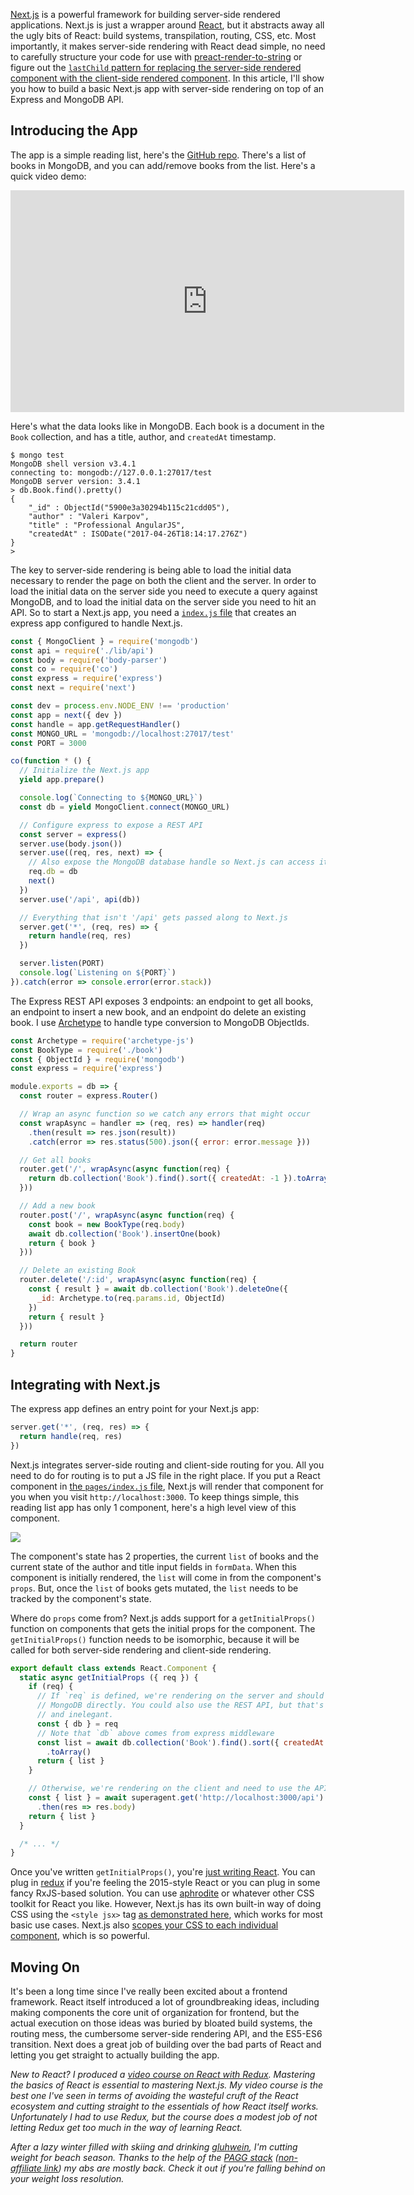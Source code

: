 [Next.js](https://github.com/zeit/next.js/) is a powerful framework for building server-side rendered applications. Next.js is just a wrapper around [React](http://npmjs.org/package/react), but it abstracts away all the ugly bits of React: build systems, transpilation, routing, CSS, etc. Most importantly, it makes server-side rendering with React dead simple, no need to carefully structure your code for use with [preact-render-to-string](https://www.npmjs.com/package/preact-render-to-string) or figure out the [`lastChild` pattern for replacing the server-side rendered component with the client-side rendered component](http://thecodebarbarian.com/server-side-rendering-with-preact-and-firebase.html). In this article, I'll show you how to build a basic Next.js app with server-side rendering on top of an Express and MongoDB API.

Introducing the App
-------------------

The app is a simple reading list, here's the [GitHub repo](https://github.com/vkarpov15/reading-list). There's a list of books in MongoDB, and you can add/remove books from the list. Here's a quick video demo:

<iframe width="630" height="355" src="https://www.useloom.com/embed/992212569715435696845a0cba5bdbbf" frameborder="0" allowfullscreen></iframe>

Here's what the data looks like in MongoDB. Each book is a document in the `Book` collection, and has a title, author, and `createdAt` timestamp.

```
$ mongo test
MongoDB shell version v3.4.1
connecting to: mongodb://127.0.0.1:27017/test
MongoDB server version: 3.4.1
> db.Book.find().pretty()
{
	"_id" : ObjectId("5900e3a30294b115c21cdd05"),
	"author" : "Valeri Karpov",
	"title" : "Professional AngularJS",
	"createdAt" : ISODate("2017-04-26T18:14:17.276Z")
}
>
```

The key to server-side rendering is being able to load the initial data necessary to render the page on both the client and the server. In order to load the initial data on the server side you need to execute a query against MongoDB, and to load the initial data on the server side you need to hit an API. So to start a Next.js app, you need a [`index.js` file](https://github.com/vkarpov15/reading-list/blob/master/index.js) that creates an express app configured to handle Next.js.

```javascript
const { MongoClient } = require('mongodb')
const api = require('./lib/api')
const body = require('body-parser')
const co = require('co')
const express = require('express')
const next = require('next')

const dev = process.env.NODE_ENV !== 'production'
const app = next({ dev })
const handle = app.getRequestHandler()
const MONGO_URL = 'mongodb://localhost:27017/test'
const PORT = 3000

co(function * () {
  // Initialize the Next.js app
  yield app.prepare()

  console.log(`Connecting to ${MONGO_URL}`)
  const db = yield MongoClient.connect(MONGO_URL)

  // Configure express to expose a REST API
  const server = express()
  server.use(body.json())
  server.use((req, res, next) => {
    // Also expose the MongoDB database handle so Next.js can access it.
    req.db = db
    next()
  })
  server.use('/api', api(db))

  // Everything that isn't '/api' gets passed along to Next.js
  server.get('*', (req, res) => {
    return handle(req, res)
  })

  server.listen(PORT)
  console.log(`Listening on ${PORT}`)
}).catch(error => console.error(error.stack))
```

The Express REST API exposes 3 endpoints: an endpoint to get all books, an endpoint to insert a new book, and an endpoint do delete an existing book. I use [Archetype](https://www.npmjs.com/package/archetype-js) to handle type conversion to MongoDB ObjectIds.

```javascript
const Archetype = require('archetype-js')
const BookType = require('./book')
const { ObjectId } = require('mongodb')
const express = require('express')

module.exports = db => {
  const router = express.Router()

  // Wrap an async function so we catch any errors that might occur
  const wrapAsync = handler => (req, res) => handler(req)
    .then(result => res.json(result))
    .catch(error => res.status(500).json({ error: error.message }))

  // Get all books
  router.get('/', wrapAsync(async function(req) {
    return db.collection('Book').find().sort({ createdAt: -1 }).toArray()
  }))

  // Add a new book
  router.post('/', wrapAsync(async function(req) {
    const book = new BookType(req.body)
    await db.collection('Book').insertOne(book)
    return { book }
  }))

  // Delete an existing Book
  router.delete('/:id', wrapAsync(async function(req) {
    const { result } = await db.collection('Book').deleteOne({
      _id: Archetype.to(req.params.id, ObjectId)
    })
    return { result }
  }))

  return router
}
```

Integrating with Next.js
------------------------

The express app defines an entry point for your Next.js app:

```javascript
server.get('*', (req, res) => {
  return handle(req, res)
})
```

Next.js integrates server-side routing and client-side routing for you. All you need to do for routing is to put a JS file in the right place. If you put a React component in [the `pages/index.js` file](https://github.com/vkarpov15/reading-list/blob/master/pages/index.js), Next.js will render that component for you when you visit `http://localhost:3000`. To keep things simple, this reading list app has only 1 component, here's a high level view of this component.

<img src="http://i.imgur.com/qsjqMLc.png" />

The component's state has 2 properties, the current `list` of books and the current state of the author and title input fields in `formData`. When this component is initially rendered, the `list` will come in from the component's `props`. But, once the `list` of books gets mutated, the `list` needs to be tracked by the component's state.

Where do `props` come from? Next.js adds support for a `getInitialProps()` function on components that gets the initial props for the component. The `getInitialProps()` function needs to be isomorphic, because it will be called for both server-side rendering and client-side rendering.

```javascript
export default class extends React.Component {
  static async getInitialProps ({ req }) {
    if (req) {
      // If `req` is defined, we're rendering on the server and should use
      // MongoDB directly. You could also use the REST API, but that's slow
      // and inelegant.
      const { db } = req
      // Note that `db` above comes from express middleware
      const list = await db.collection('Book').find().sort({ createdAt: -1 })
        .toArray()
      return { list }
    }

    // Otherwise, we're rendering on the client and need to use the API
    const { list } = await superagent.get('http://localhost:3000/api')
      .then(res => res.body)
    return { list }
  }

  /* ... */
}
```

Once you've written `getInitialProps()`, you're [just writing React](https://github.com/gothinkster/react-redux-realworld-example-app). You can plug in [redux](http://npmjs.org/package/redux) if you're feeling the 2015-style React or you can plug in some fancy RxJS-based solution. You can use [aphrodite](https://www.npmjs.com/package/aphrodite) or whatever other CSS toolkit for React you like. However, Next.js has its own built-in way of doing CSS using the `<style jsx>` tag [as demonstrated here](https://github.com/vkarpov15/reading-list/blob/5f5d2d034789c56205376713ed1a2a96d17bdcb7/pages/index.js#L118-L156), which works for most basic use cases. Next.js also [scopes your CSS to each individual component](https://www.npmjs.com/package/next#css), which is so powerful.

Moving On
---------

It's been a long time since I've really been excited about a frontend framework. React itself introduced a lot of groundbreaking ideas, including making components the core unit of organization for frontend, but the actual execution on those ideas was buried by bloated build systems, the routing mess, the cumbersome server-side rendering API, and the ES5-ES6 transition. Next does a great job of building over the bad parts of React and letting you get straight to actually building the app.

_New to React? I produced a [video course on React with Redux](https://thinkster.io/tutorials/build-a-real-world-react-redux-application). Mastering the basics of React is essential to mastering Next.js. My video course is the best one I've seen in terms of avoiding the wasteful cruft of the React ecosystem and cutting straight to the essentials of how React itself works. Unfortunately I had to use Redux, but the course does a modest job of not letting Redux get too much in the way of learning React._

*After a lazy winter filled with skiing and drinking [gluhwein](https://en.wikipedia.org/wiki/Mulled_wine#Gl.C3.BChwein), I'm cutting weight for beach season. Thanks to the help of the [PAGG stack](https://www.amazon.com/gp/product/B00UG4MYJA/ref=as_li_tl?ie=UTF8&camp=1789&creative=9325&creativeASIN=B00UG4MYJA&linkCode=as2&tag=codebarbarian-20&linkId=c5b84a25be1b24a79e97a2dd8b0003b7) ([non-affiliate link](https://www.amazon.com/Ultimate-PAGG-Stack-Hour-Ferriss/dp/B00UG4MYJA/ref=sr_1_2?ie=UTF8&qid=1493239609&sr=8-2-spons&keywords=pagg+stack&psc=1)) my abs are mostly back. Check it out if you're falling behind on your weight loss resolution.*
